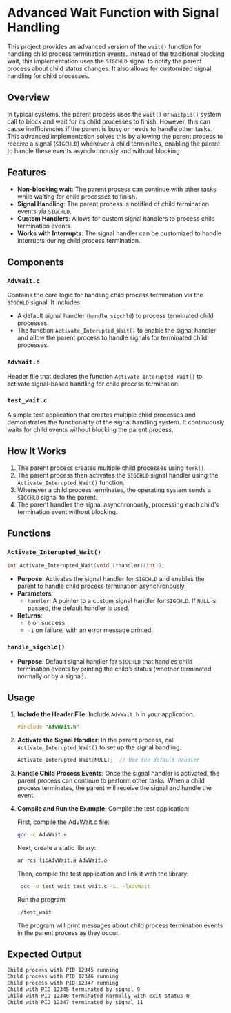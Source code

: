 # Advanced Wait Function with Signal Handling

This project provides an advanced version of the `wait()` function for handling child process termination events. Instead of the traditional blocking wait, this implementation uses the `SIGCHLD` signal to notify the parent process about child status changes. It also allows for customized signal handling for child processes.

## Overview

In typical systems, the parent process uses the `wait()` or `waitpid()` system call to block and wait for its child processes to finish. However, this can cause inefficiencies if the parent is busy or needs to handle other tasks. This advanced implementation solves this by allowing the parent process to receive a signal (`SIGCHLD`) whenever a child terminates, enabling the parent to handle these events asynchronously and without blocking.

## Features

- **Non-blocking wait**: The parent process can continue with other tasks while waiting for child processes to finish.
- **Signal Handling**: The parent process is notified of child termination events via `SIGCHLD`.
- **Custom Handlers**: Allows for custom signal handlers to process child termination events.
- **Works with Interrupts**: The signal handler can be customized to handle interrupts during child process termination.

## Components

### `AdvWait.c`

Contains the core logic for handling child process termination via the `SIGCHLD` signal. It includes:
- A default signal handler (`handle_sigchld`) to process terminated child processes.
- The function `Activate_Interupted_Wait()` to enable the signal handler and allow the parent process to handle signals for terminated child processes.

### `AdvWait.h`

Header file that declares the function `Activate_Interupted_Wait()` to activate signal-based handling for child process termination.

### `test_wait.c`

A simple test application that creates multiple child processes and demonstrates the functionality of the signal handling system. It continuously waits for child events without blocking the parent process.

## How It Works

1. The parent process creates multiple child processes using `fork()`.
2. The parent process then activates the `SIGCHLD` signal handler using the `Activate_Interupted_Wait()` function.
3. Whenever a child process terminates, the operating system sends a `SIGCHLD` signal to the parent.
4. The parent handles the signal asynchronously, processing each child’s termination event without blocking.

## Functions

### `Activate_Interupted_Wait()`
```c
int Activate_Interupted_Wait(void (*handler)(int));
```

- **Purpose**: Activates the signal handler for `SIGCHLD` and enables the parent to handle child process termination asynchronously.
- **Parameters**:
  - `handler`: A pointer to a custom signal handler for `SIGCHLD`. If `NULL` is passed, the default handler is used.
- **Returns**:
  - `0` on success.
  - `-1` on failure, with an error message printed.

### `handle_sigchld()`
- **Purpose**: Default signal handler for `SIGCHLD` that handles child termination events by printing the child’s status (whether terminated normally or by a signal).

## Usage

1. **Include the Header File**: Include `AdvWait.h` in your application.
   
   ```c
   #include "AdvWait.h"
   ```

2. **Activate the Signal Handler**: In the parent process, call `Activate_Interupted_Wait()` to set up the signal handling.

   ```c
   Activate_Interupted_Wait(NULL);  // Use the default handler
   ```

3. **Handle Child Process Events**: Once the signal handler is activated, the parent process can continue to perform other tasks. When a child process terminates, the parent will receive the signal and handle the event.

4. **Compile and Run the Example**:
   Compile the test application:

    First, compile the AdvWait.c file:
    ```bash
    gcc -c AdvWait.c
    ```
    Next, create a static library:

    ```bash
    ar rcs libAdvWait.a AdvWait.o
    ```
    Then, compile the test application and link it with the library:

   ```bash
    gcc -o test_wait test_wait.c -L. -lAdvWait
   ```
    
   Run the program:
   ```bash
   ./test_wait
   ```
      The program will print messages about child process termination events in the parent process as they occur.
## Expected Output

```bash
Child process with PID 12345 running
Child process with PID 12346 running
Child process with PID 12347 running
Child with PID 12345 terminated by signal 9
Child with PID 12346 terminated normally with exit status 0
Child with PID 12347 terminated by signal 11
```

